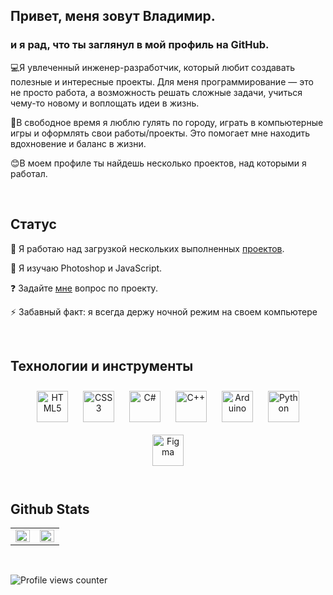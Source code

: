 ## Привет, меня зовут Владимир.  
  



### и я рад, что ты заглянул в мой профиль на GitHub.  
💻Я увлеченный инженер-разработчик, который любит создавать полезные и интересные проекты. Для меня программирование — это не просто работа, а возможность решать сложные задачи, учиться чему-то новому и воплощать идеи в жизнь. 

🌟В свободное время я люблю гулять по городу, играть в компьютерные игры и оформлять свои работы/проекты. Это помогает мне находить вдохновение и баланс в жизни.

😊В моем профиле ты найдешь несколько проектов, над которыми я работал.  
  

<br/>  


## Статус  
<div align="left">  

  🔭 Я работаю над загрузкой нескольких выполненных [проектов](https://github.com/pannax?tab=repositories).  
  

  🌱 Я изучаю Photoshop и JavaScript.  
  

  ❓ Задайте [мне](https://github.com/pannax) вопрос по проекту.  
  

  ⚡ Забавный факт: я всегда держу ночной режим на своем компьютере   


</div>  



</td></tr></table>  

<br/>  


## Технологии и инструменты  
<div align="center">  
<a href="https://en.wikipedia.org/wiki/HTML5" target="_blank"><img style="margin: 10px" src="https://profilinator.rishav.dev/skills-assets/html5-original-wordmark.svg" alt="HTML5" height="50" /></a>  
<a href="https://www.w3schools.com/css/" target="_blank"><img style="margin: 10px" src="https://profilinator.rishav.dev/skills-assets/css3-original-wordmark.svg" alt="CSS3" height="50" /></a>  
<a href="https://docs.microsoft.com/en-us/dotnet/csharp/" target="_blank"><img style="margin: 10px" src="https://profilinator.rishav.dev/skills-assets/csharp-original.svg" alt="C#" height="50" /></a>  
<a href="https://www.cplusplus.com/" target="_blank"><img style="margin: 10px" src="https://profilinator.rishav.dev/skills-assets/cplusplus-original.svg" alt="C++" height="50" /></a>  
<a href="https://www.arduino.cc/" target="_blank"><img style="margin: 10px" src="https://profilinator.rishav.dev/skills-assets/arduino.png" alt="Arduino" height="50" /></a>  
<a href="https://www.python.org/" target="_blank"><img style="margin: 10px" src="https://profilinator.rishav.dev/skills-assets/python-original.svg" alt="Python" height="50" /></a>  
<a href="https://www.figma.com/" target="_blank"><img style="margin: 10px" src="https://profilinator.rishav.dev/skills-assets/figma-icon.svg" alt="Figma" height="50" /></a>  
</div>  

<br/>  


## Github Stats  
<table><tr><td valign="top" width="50%">

<img src="https://github-readme-stats.vercel.app/api?username=pannax&show_icons=true&count_private=true&hide_border=true" align="left" style="width: 100%" />

</td><td valign="top" width="50%">

<img src="https://github-readme-stats.vercel.app/api/top-langs/?username=pannax&hide_border=true&layout=compact" align="left" style="width: 100%" />

</td></tr></table>  

<br/>  

![Profile views counter](https://komarev.com/ghpvc/?username=pannax&&style=flat-square)  

<br />
